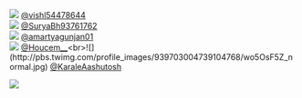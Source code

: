 
 ![](http://pbs.twimg.com/profile_images/1041210476032491520/rsLq_Ihm_normal.jpg) [@vishl54478644](https://twitter.com/vishl54478644)<br>![](http://pbs.twimg.com/profile_images/1332635963474939904/U7eQ7n28_normal.jpg) [@SuryaBh93761762](https://twitter.com/SuryaBh93761762)<br>![](http://pbs.twimg.com/profile_images/1277930147815907328/Rmm0lnGZ_normal.jpg) [@amartyagunjan01](https://twitter.com/amartyagunjan01)<br>![](http://pbs.twimg.com/profile_images/1438877531365593090/hRcTfjFJ_normal.jpg) [@Houcem__](https://twitter.com/Houcem__)<br>![](http://pbs.twimg.com/profile_images/939703004739104768/wo5OsF5Z_normal.jpg) [@KaraleAashutosh](https://twitter.com/KaraleAashutosh)<br> 

![](https://visitor-badge.laobi.icu/badge?page_id=ponder)
